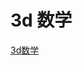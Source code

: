 # 3d 数学
[3d数学](https://www.bilibili.com/video/BV1B4411c7Vi?p=6&spm_id_from=pageDriver&vd_source=10257e657caa8b54111087a9329462e8)

